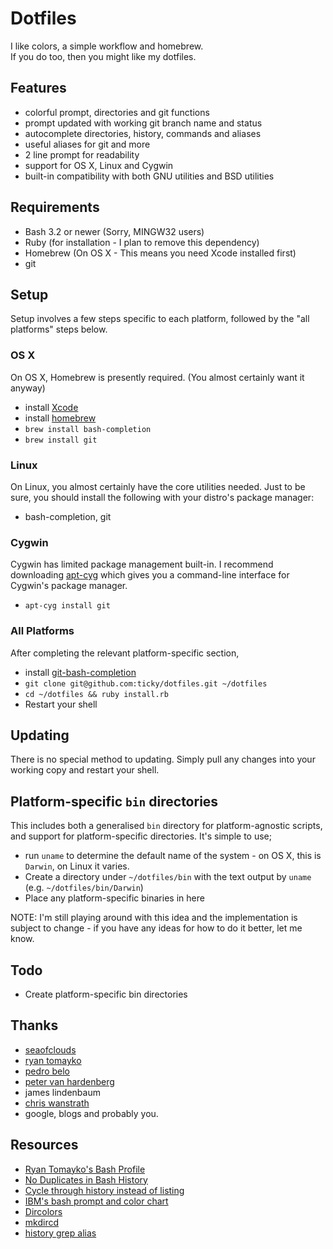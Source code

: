 # Dotfiles

I like colors, a simple workflow and homebrew.  
If you do too, then you might like my dotfiles.

## Features

* colorful prompt, directories and git functions
* prompt updated with working git branch name and status
* autocomplete directories, history, commands and aliases
* useful aliases for git and more
* 2 line prompt for readability
* support for OS X, Linux and Cygwin
* built-in compatibility with both GNU utilities and BSD utilities

## Requirements

* Bash 3.2 or newer (Sorry, MINGW32 users)
* Ruby (for installation - I plan to remove this dependency)
* Homebrew (On OS X - This means you need Xcode installed first)
* git

## Setup

Setup involves a few steps specific to each platform, followed by the "all platforms" steps below.

### OS X

On OS X, Homebrew is presently required. (You almost certainly want it anyway)

* install [Xcode](https://itunes.apple.com/app/xcode/id497799835)
* install [homebrew](http://github.com/mxcl/homebrew)
* `brew install bash-completion`
* `brew install git`

### Linux

On Linux, you almost certainly have the core utilities needed. Just to be sure, you should install the following with your distro's package manager:

* bash-completion, git

### Cygwin

Cygwin has limited package management built-in. I recommend downloading [apt-cyg](http://code.google.com/p/apt-cyg/) which gives you a command-line interface for Cygwin's package manager.

* `apt-cyg install git`

### All Platforms

After completing the relevant platform-specific section,

* install [git-bash-completion](http://github.com/markgandolfo/git-bash-completion)
* `git clone git@github.com:ticky/dotfiles.git ~/dotfiles`
* `cd ~/dotfiles && ruby install.rb`
* Restart your shell

## Updating

There is no special method to updating. Simply pull any changes into your working copy and restart your shell.

## Platform-specific `bin` directories

This includes both a generalised `bin` directory for platform-agnostic scripts, and support for platform-specific directories. It's simple to use;

* run `uname` to determine the default name of the system - on OS X, this is `Darwin`, on Linux it varies.
* Create a directory under `~/dotfiles/bin` with the text output by `uname` (e.g. `~/dotfiles/bin/Darwin`)
* Place any platform-specific binaries in here

NOTE: I'm still playing around with this idea and the implementation is subject to change - if you have any ideas for how to do it better, let me know.

## Todo

* Create platform-specific bin directories

## Thanks

* [seaofclouds](http://github.com/seaofclouds)
* [ryan tomayko](http://tomayko.com/about)
* [pedro belo](http://github.com/pedro)
* [peter van hardenberg](http://github.com/pvh)
* james lindenbaum
* [chris wanstrath](http://ozmm.org/)
* google, blogs and probably you.

## Resources

* [Ryan Tomayko's Bash Profile](http://github.com/rtomayko/dotfiles)
* [No Duplicates in Bash History](http://www.thegeekstuff.com/2008/08/15-examples-to-master-linux-command-line-history/)
* [Cycle through history instead of listing](http://www.macosxhints.com/article.php?story=20050904022246573&lsrc=osxh)
* [IBM's bash prompt and color chart](http://www.ibm.com/developerworks/linux/library/l-tip-prompt/)
* [Dircolors](http://hocuspokus.net/2008/01/a-better-ls-for-mac-os-x)
* [mkdircd](http://www.thegeekstuff.com/2008/10/6-awesome-linux-cd-command-hacks-productivity-tip3-for-geeks/)
* [history grep alias](http://wuhrr.wordpress.com/2009/10/11/sweeten-bash-history-by-adding-grep/)
